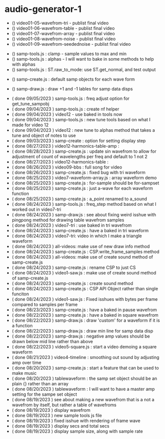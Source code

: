 # audio-generator-1

<!-- ----------
  VIDEO FILES
----------- -->
* () video01-05-wavefrom-tri - publist final video
* () video01-06-wavefrom-table - publist final video
* () video01-07-wavefrom-array - publist final video
* () video01-08-wavefrom-noise - publist final video
* () video01-09-wavefrom-seedednoise - publist final video
<!-- ----------
  samp_tools.js
----------- -->
* () samp-tools.js : clamp - sample values to max and min
* () samp-tools.js : alphas - I will want to bake in some methods to help with alphas
* () samp-tools.js : ST.raw\_to\_mode: use ST.get\_normal, and test output

<!-- ----------
  samp_create.js
----------- -->
* () samp-create.js : default samp objects for each wave form

<!-- ----------
  samp_draw.js
----------- -->
* () samp-draw.js : draw +1 and -1 lables for samp data disps

<!-- ----------
  DONE
----------- -->
* ( done 09/05/2023 ) samp-tools.js : freq adjust option for get\_tune\_sampobj
* ( done 09/04/2023 ) samp-tools.js : create nf helper
* ( done 09/04/2023 ) video12 - use baked in tools now
* ( done 09/04/2023 ) samp-tools.js : new tune tools based on what I made for video 12
* ( done 09/04/2023 ) video12 : new tune to alphas method that takes a tune and object of notes to use
* ( done 09/03/2023 ) samp-create : option for setting display step 
* ( done 08/27/2023 ) video12-harmonics-table-amp : 
* ( done 08/28/2023 ) samp-create.js : update sin wavefrom to allow for adjustment of count of wavelengths per freq and default to 1 not 2
* ( done 08/27/2023 ) video12-harmonics-table : 
* ( done 08/26/2023 ) video09-bbs : full song for video
* ( done 08/26/2023 ) samp-create.js : fixed bug with tri waveform
* ( done 08/25/2023 ) video7-waveform-array.js : array waveform demo
* ( done 08/25/2023 ) samp-create.js : for-sample should be for-sampset
* ( done 08/25/2023 ) samp-create.js : just a-wave for each waveform function
* ( done 08/25/2023 ) samp-create.js : a\_point renamed to a\_sound
* ( done 08/24/2023 ) samp-tools.js : freq_step method based on what I worked out in video7-tri
* ( done 08/24/2023 ) samp-draw.js : see about fixing weird isshue with pingpong method for drawing table wavefrom samples
* ( done 08/24/2023 ) video7-tri : use baked in tri wavefrom
* ( done 08/24/2023 ) samp-create.js : have a baked in tri waveform
* ( done 08/24/2023 ) video7-tri: video in which I make a triangle waveform
* ( done 08/24/2023 ) all-videos: make use of new draw info method
* ( done 08/24/2023 ) samp-create.js : CSP.write\_frame\_samples method
* ( done 08/24/2023 ) all-videos: make use of create sound method of samp-create.js
* ( done 08/24/2023 ) samp-create.js : rename CSP to just CS
* ( done 08/24/2023 ) video1-saw.js : make use of create sound method of samp-create.js
* ( done 08/24/2023 ) samp-create.js : create sound method
* ( done 08/24/2023 ) samp-create.js : CSP API Object rather than single funciton
* ( done 08/24/2023 ) video1-saw.js : Fixed isshues with bytes per frame compared to samples per frame
* ( done 08/23/2023 ) samp-create.js : have a baked in pause wavefrom
* ( done 08/22/2023 ) samp-create.js : have a baked in square wavefrom
* ( done 08/22/2023 ) samp-draw.js : draw 'custom' for a waveform if it is a function
* ( done 08/22/2023 ) samp-draw.js : draw min line for samp data disp
* ( done 08/22/2023 ) samp-draw.js : negative amp values should be drawn below mid line rather than above
* ( done 08/22/2023 ) video5-square.js : start a video demoing a square waveform
* ( done 08/21/2023 ) video4-timeline : smoothing out sound by adjusting amp over time
* ( done 08/20/2023 ) samp-create.js : start a feature that can be used to make music
* ( done 08/20/2023 ) tablewaveform : the samp set object should be an plain {} rather than an array
* ( done 08/20/2023 ) tablewaveform : I will want to have a master amp setting for the sampe set object
* ( done 08/19/2023 ) see about making a new wavefrom that is a not a wavefrom by itself, but rather a table of wavefroms
* ( done 08/19/2023 ) display wavefrom 
* ( done 08/19/2023 ) new sample tools js file
* ( done 08/19/2023 ) fixed isshue with rendering of frame wave
* ( done 08/19/2023 ) display secs and total secs
* ( done 08/19/2023 ) display sample size, along with sample rate

